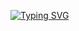 [![Typing SVG](https://readme-typing-svg.demolab.com?font=Fira+Code&duration=3000&pause=1000&color=20F713&width=474&lines=Whatever+I+have+done+that+brought+you+here...;I'm+sorry+%3AD)](https://git.io/typing-svg)
